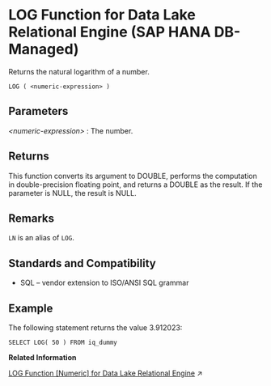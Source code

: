 <!-- loio4bedccf5149e42c2bdb12854c1587418 -->

# LOG Function for Data Lake Relational Engine \(SAP HANA DB-Managed\)

Returns the natural logarithm of a number.



```
LOG ( <numeric-expression> )
```



<a name="loio4bedccf5149e42c2bdb12854c1587418__section_kwq_1yg_trb"/>

## Parameters

 *<numeric-expression\>*
 :   The number.

 

<a name="loio4bedccf5149e42c2bdb12854c1587418__section_zvf_byg_trb"/>

## Returns

This function converts its argument to DOUBLE, performs the computation in double-precision floating point, and returns a DOUBLE as the result. If the parameter is NULL, the result is NULL.



<a name="loio4bedccf5149e42c2bdb12854c1587418__section_nbs_byg_trb"/>

## Remarks

`LN` is an alias of `LOG`.



<a name="loio4bedccf5149e42c2bdb12854c1587418__section_a1d_cyg_trb"/>

## Standards and Compatibility

-   SQL – vendor extension to ISO/ANSI SQL grammar



<a name="loio4bedccf5149e42c2bdb12854c1587418__section_hpt_cyg_trb"/>

## Example

The following statement returns the value 3.912023:

```
SELECT LOG( 50 ) FROM iq_dummy
```

**Related Information**  


[LOG Function [Numeric] for Data Lake Relational Engine](https://help.sap.com/viewer/19b3964099384f178ad08f2d348232a9/2023_1_QRC/en-US/a560332084f21015bf3b92161333e171.html "Returns the natural logarithm of a number.") :arrow_upper_right:

